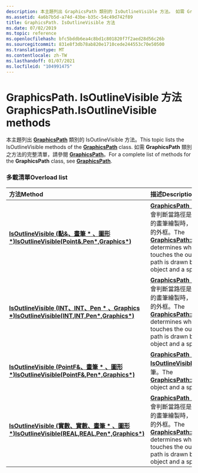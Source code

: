 ```yaml
---
description: 本主題列出 GraphicsPath 類別的 IsOutlineVisible 方法。 如需 GraphicsPath 類別之方法的完整清單，請參閱 GraphicsPath。
ms.assetid: 4a6b7b5d-a74d-43be-b35c-54c49d742f89
title: GraphicsPath. IsOutlineVisible 方法
ms.date: 07/02/2019
ms.topic: reference
ms.openlocfilehash: bfc5bddb6ea4c8bd1c801820f7f2aed28d56c26b
ms.sourcegitcommit: 831e8f3db78ab820e1710cede244553c70e50500
ms.translationtype: MT
ms.contentlocale: zh-TW
ms.lasthandoff: 01/07/2021
ms.locfileid: "104991475"
---
```

# <a name="graphicspathisoutlinevisible-methods"></a><span data-ttu-id="90b9e-104">GraphicsPath. IsOutlineVisible 方法</span><span class="sxs-lookup"><span data-stu-id="90b9e-104">GraphicsPath.IsOutlineVisible methods</span></span>

<span data-ttu-id="90b9e-105">本主題列出 [**GraphicsPath**](/windows/win32/api/gdipluspath/nl-gdipluspath-graphicspath) 類別的 IsOutlineVisible 方法。</span><span class="sxs-lookup"><span data-stu-id="90b9e-105">This topic lists the IsOutlineVisible methods of the [**GraphicsPath**](/windows/win32/api/gdipluspath/nl-gdipluspath-graphicspath) class.</span></span> <span data-ttu-id="90b9e-106">如需 **GraphicsPath** 類別之方法的完整清單，請參閱 [**GraphicsPath**](/windows/win32/api/gdipluspath/nl-gdipluspath-graphicspath)。</span><span class="sxs-lookup"><span data-stu-id="90b9e-106">For a complete list of methods for the **GraphicsPath** class, see [**GraphicsPath**](/windows/win32/api/gdipluspath/nl-gdipluspath-graphicspath).</span></span>

### <a name="overload-list"></a><span data-ttu-id="90b9e-107">多載清單</span><span class="sxs-lookup"><span data-stu-id="90b9e-107">Overload list</span></span>



| <span data-ttu-id="90b9e-108">方法</span><span class="sxs-lookup"><span data-stu-id="90b9e-108">Method</span></span>                                                                                                                                 | <span data-ttu-id="90b9e-109">描述</span><span class="sxs-lookup"><span data-stu-id="90b9e-109">Description</span></span>                                                                                                                                                                                                                                                                                                                              |
|:---------------------------------------------------------------------------------------------------------------------------------------|:-----------------------------------------------------------------------------------------------------------------------------------------------------------------------------------------------------------------------------------------------------------------------------------------------------------------------------------------|
| <span data-ttu-id="90b9e-110">[**IsOutlineVisible (點&、畫筆 \* 、圖形 \*)**](/windows/win32/api/gdipluspath/nf-gdipluspath-graphicspath-isoutlinevisible(inconstpoint__inconstpen_inconstgraphics))</span><span class="sxs-lookup"><span data-stu-id="90b9e-110">[**IsOutlineVisible(Point&,Pen\*,Graphics\*)**](/windows/win32/api/gdipluspath/nf-gdipluspath-graphicspath-isoutlinevisible(inconstpoint__inconstpen_inconstgraphics))</span></span>      | <span data-ttu-id="90b9e-111">[**GraphicsPath：： IsOutlineVisible**](/windows/win32/api/gdipluspath/nf-gdipluspath-graphicspath-isoutlinevisible(inconstpoint__inconstpen_inconstgraphics))方法會判斷當路徑是由指定的 [**圖形**](/windows/win32/api/gdiplusgraphics/nl-gdiplusgraphics-graphics)物件和指定的畫筆繪製時，指定的點是否觸及這個路徑的外框。</span><span class="sxs-lookup"><span data-stu-id="90b9e-111">The [**GraphicsPath::IsOutlineVisible**](/windows/win32/api/gdipluspath/nf-gdipluspath-graphicspath-isoutlinevisible(inconstpoint__inconstpen_inconstgraphics)) method determines whether a specified point touches the outline of this path when the path is drawn by a specified [**Graphics**](/windows/win32/api/gdiplusgraphics/nl-gdiplusgraphics-graphics) object and a specified pen.</span></span><br/>   |
| <span data-ttu-id="90b9e-112">[**IsOutlineVisible (INT、INT、Pen \* 、Graphics \*)**](/windows/win32/api/gdipluspath/nf-gdipluspath-graphicspath-isoutlinevisible(inint_inint_inconstpen_inconstgraphics))</span><span class="sxs-lookup"><span data-stu-id="90b9e-112">[**IsOutlineVisible(INT,INT,Pen\*,Graphics\*)**](/windows/win32/api/gdipluspath/nf-gdipluspath-graphicspath-isoutlinevisible(inint_inint_inconstpen_inconstgraphics))</span></span>     | <span data-ttu-id="90b9e-113">[**GraphicsPath：： IsOutlineVisible**](/windows/win32/api/gdipluspath/nf-gdipluspath-graphicspath-isoutlinevisible(inint_inint_inconstpen_inconstgraphics))方法會判斷當路徑是由指定的 [**圖形**](/windows/win32/api/gdiplusgraphics/nl-gdiplusgraphics-graphics)物件和指定的畫筆繪製時，指定的點是否觸及這個路徑的外框。</span><span class="sxs-lookup"><span data-stu-id="90b9e-113">The [**GraphicsPath::IsOutlineVisible**](/windows/win32/api/gdipluspath/nf-gdipluspath-graphicspath-isoutlinevisible(inint_inint_inconstpen_inconstgraphics)) method determines whether a specified point touches the outline of this path when the path is drawn by a specified [**Graphics**](/windows/win32/api/gdiplusgraphics/nl-gdiplusgraphics-graphics) object and a specified pen.</span></span><br/>   |
| <span data-ttu-id="90b9e-114">[**IsOutlineVisible (PointF&、畫筆 \* 、圖形 \*)**](/previous-versions//ms535580(v=vs.85))</span><span class="sxs-lookup"><span data-stu-id="90b9e-114">[**IsOutlineVisible(PointF&,Pen\*,Graphics\*)**](/previous-versions//ms535580(v=vs.85))</span></span>    | <span data-ttu-id="90b9e-115">[**GraphicsPath：： IsOutlineVisible**](/previous-versions//ms535580(v=vs.85))[**Graphics**](/windows/win32/api/gdiplusgraphics/nl-gdiplusgraphics-graphics)物件和指定的畫筆。</span><span class="sxs-lookup"><span data-stu-id="90b9e-115">The [**GraphicsPath::IsOutlineVisible**](/previous-versions//ms535580(v=vs.85))[**Graphics**](/windows/win32/api/gdiplusgraphics/nl-gdiplusgraphics-graphics) object and a specified pen.</span></span><br/>                                                                                                                      |
| <span data-ttu-id="90b9e-116">[**IsOutlineVisible (實數、實數、畫筆 \* 、圖形 \*)**](/windows/win32/api/gdipluspath/nf-gdipluspath-graphicspath-isoutlinevisible(inreal_inreal_inconstpen_inconstgraphics))</span><span class="sxs-lookup"><span data-stu-id="90b9e-116">[**IsOutlineVisible(REAL,REAL,Pen\*,Graphics\*)**](/windows/win32/api/gdipluspath/nf-gdipluspath-graphicspath-isoutlinevisible(inreal_inreal_inconstpen_inconstgraphics))</span></span> | <span data-ttu-id="90b9e-117">[**GraphicsPath：： IsOutlineVisible**](/windows/win32/api/gdipluspath/nf-gdipluspath-graphicspath-isoutlinevisible(inreal_inreal_inconstpen_inconstgraphics))方法會判斷當路徑是由指定的 [**圖形**](/windows/win32/api/gdiplusgraphics/nl-gdiplusgraphics-graphics)物件和指定的畫筆繪製時，指定的點是否觸及這個路徑的外框。</span><span class="sxs-lookup"><span data-stu-id="90b9e-117">The [**GraphicsPath::IsOutlineVisible**](/windows/win32/api/gdipluspath/nf-gdipluspath-graphicspath-isoutlinevisible(inreal_inreal_inconstpen_inconstgraphics)) method determines whether a specified point touches the outline of this path when the path is drawn by a specified [**Graphics**](/windows/win32/api/gdiplusgraphics/nl-gdiplusgraphics-graphics) object and a specified pen.</span></span><br/> |



 

 
